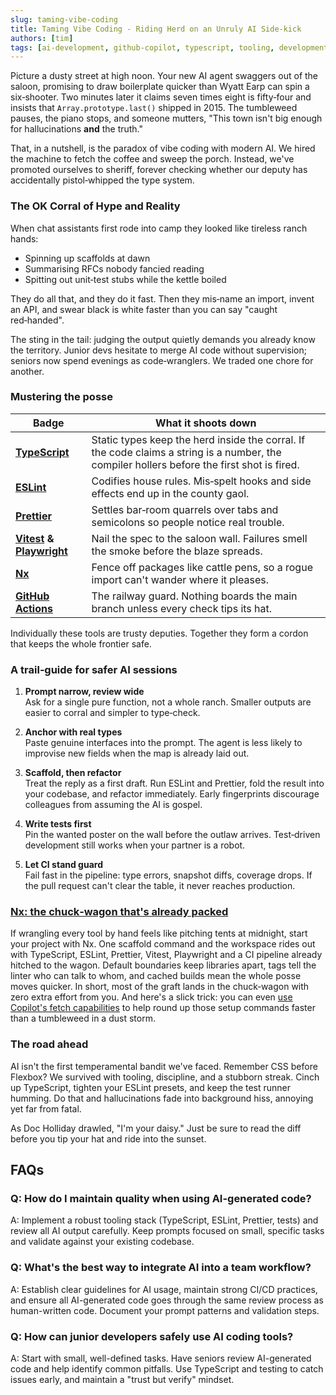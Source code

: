 ```yaml
---
slug: taming-vibe-coding
title: Taming Vibe Coding - Riding Herd on an Unruly AI Side‑kick
authors: [tim]
tags: [ai-development, github-copilot, typescript, tooling, development-practices, code-quality]
---
```


Picture a dusty street at high noon. Your new AI agent swaggers out of the saloon, promising to draw boilerplate quicker than Wyatt Earp can spin a six‑shooter. Two minutes later it claims seven times eight is fifty‑four and insists that `Array.prototype.last()` shipped in 2015. The tumbleweed pauses, the piano stops, and someone mutters, "This town isn't big enough for hallucinations **and** the truth."

<!-- truncate -->

That, in a nutshell, is the paradox of vibe coding with modern AI. We hired the machine to fetch the coffee and sweep the porch. Instead, we've promoted ourselves to sheriff, forever checking whether our deputy has accidentally pistol‑whipped the type system.

### The OK Corral of Hype and Reality

When chat assistants first rode into camp they looked like tireless ranch hands:

* Spinning up scaffolds at dawn  
* Summarising RFCs nobody fancied reading  
* Spitting out unit‑test stubs while the kettle boiled  

They do all that, and they do it fast. Then they mis‑name an import, invent an API, and swear black is white faster than you can say "caught red‑handed".

The sting in the tail: judging the output quietly demands you already know the territory. Junior devs hesitate to merge AI code without supervision; seniors now spend evenings as code‑wranglers. We traded one chore for another.

### Mustering the posse

| Badge | What it shoots down |
|-------|---------------------|
| **[TypeScript](https://www.typescriptlang.org/)** | Static types keep the herd inside the corral. If the code claims a string is a number, the compiler hollers before the first shot is fired. |
| **[ESLint](https://eslint.org/)** | Codifies house rules. Mis‑spelt hooks and side effects end up in the county gaol. |
| **[Prettier](https://prettier.io/)** | Settles bar‑room quarrels over tabs and semicolons so people notice real trouble. |
| **[Vitest](https://vitest.dev/) & [Playwright](https://playwright.dev/)** | Nail the spec to the saloon wall. Failures smell the smoke before the blaze spreads. |
| **[Nx](https://nx.dev/)** | Fence off packages like cattle pens, so a rogue import can't wander where it pleases. |
| **[GitHub Actions](https://github.com/features/actions)** | The railway guard. Nothing boards the main branch unless every check tips its hat. |

Individually these tools are trusty deputies. Together they form a cordon that keeps the whole frontier safe.

### A trail‑guide for safer AI sessions

1. **Prompt narrow, review wide**  
   Ask for a single pure function, not a whole ranch. Smaller outputs are easier to corral and simpler to type‑check.  

2. **Anchor with real types**  
   Paste genuine interfaces into the prompt. The agent is less likely to improvise new fields when the map is already laid out.  

3. **Scaffold, then refactor**  
   Treat the reply as a first draft. Run ESLint and Prettier, fold the result into your codebase, and refactor immediately. Early fingerprints discourage colleagues from assuming the AI is gospel.  

4. **Write tests first**  
   Pin the wanted poster on the wall before the outlaw arrives. Test‑driven development still works when your partner is a robot.  

5. **Let CI stand guard**  
   Fail fast in the pipeline: type errors, snapshot diffs, coverage drops. If the pull request can't clear the table, it never reaches production.  

### [Nx: the chuck‑wagon that's already packed](https://nx.dev/getting-started/tutorials/react-monorepo-tutorial)

If wrangling every tool by hand feels like pitching tents at midnight, start your project with Nx. One scaffold command and the workspace rides out with TypeScript, ESLint, Prettier, Vitest, Playwright and a CI pipeline already hitched to the wagon. Default boundaries keep libraries apart, tags tell the linter who can talk to whom, and cached builds mean the whole posse moves quicker. In short, most of the graft lands in the chuck‑wagon with zero extra effort from you. And here's a slick trick: you can even [use Copilot's fetch capabilities](/blog/github-copilot-fetching) to help round up those setup commands faster than a tumbleweed in a dust storm.

### The road ahead

AI isn't the first temperamental bandit we've faced. Remember CSS before Flexbox? We survived with tooling, discipline, and a stubborn streak. Cinch up TypeScript, tighten your ESLint presets, and keep the test runner humming. Do that and hallucinations fade into background hiss, annoying yet far from fatal.

As Doc Holliday drawled, "I'm your daisy." Just be sure to read the diff before you tip your hat and ride into the sunset.

## FAQs

### Q: How do I maintain quality when using AI-generated code?

A: Implement a robust tooling stack (TypeScript, ESLint, Prettier, tests) and review all AI output carefully. Keep prompts focused on small, specific tasks and validate against your existing codebase.

### Q: What's the best way to integrate AI into a team workflow?

A: Establish clear guidelines for AI usage, maintain strong CI/CD practices, and ensure all AI-generated code goes through the same review process as human-written code. Document your prompt patterns and validation steps.

### Q: How can junior developers safely use AI coding tools?

A: Start with small, well-defined tasks. Have seniors review AI-generated code and help identify common pitfalls. Use TypeScript and testing to catch issues early, and maintain a "trust but verify" mindset.